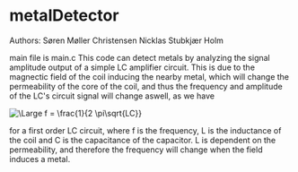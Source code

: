 # metalDetector
Authors: 
Søren Møller Christensen 
Nicklas Stubkjær Holm

main file is main.c
This code can detect metals by analyzing the signal amplitude output of a
simple LC amplifier circuit. This is due to the magnectic field of the coil
inducing the nearby metal, which will change the permeability of the core of the coil, 
and thus the frequency and amplitude of the LC's circuit signal will change aswell, as we have

![\Large f = \frac{1}{2 \pi\sqrt{LC}}](src="https://latex.codecogs.com/gif.latex?f%20%3D%20%5Cfrac%7B1%7D%7B2%20%5Cpi%5Csqrt%7BLC%7D%7D")
 
for a first order LC circuit, where
f is the frequency, L is the inductance of the coil and C is the capacitance of the capacitor.
L is dependent on the permeability, and therefore the frequency will change when the field induces a metal.
